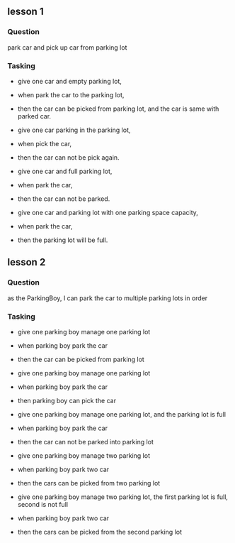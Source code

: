 ## lesson 1

### Question
park car and pick up car from parking lot

### Tasking
* give one car and empty parking lot, 
* when park the car to the parking lot, 
* then the car can be picked from parking lot, and the car is same with parked car.


* give one car parking in the parking lot, 
* when pick the car,
* then the car can not be pick again.


* give one car and full parking lot, 
* when park the car,
* then the car can not be parked.


* give one car and parking lot with one parking space capacity, 
* when park the car,
* then the parking lot will be full.

## lesson 2

### Question
as the ParkingBoy, I can park the car to multiple parking lots in order

### Tasking
* give one parking boy manage one parking lot
* when parking boy park the car
* then the car can be picked from parking lot


* give one parking boy manage one parking lot
* when parking boy park the car
* then parking boy can pick the car


* give one parking boy manage one parking lot, and the parking lot is full
* when parking boy park the car
* then the car can not be parked into parking lot


* give one parking boy manage two parking lot
* when parking boy park two car
* then the cars can be picked from two parking lot


* give one parking boy manage two parking lot, the first parking lot is full, second is not full
* when parking boy park two car
* then the cars can be picked from the second parking lot

